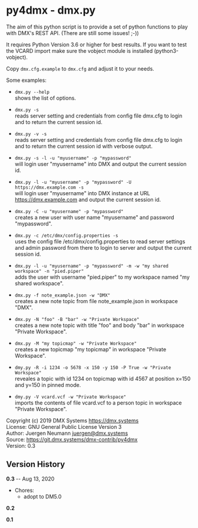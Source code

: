 py4dmx - dmx.py
===============


The aim of this python script is to provide a set of python functions to play
with DMX's REST API. (There are still some issues! ;-))

It requires Python Version 3.6 or higher for best results. If you want to test
the VCARD import make sure the vobject module is installed (python3-vobject).

Copy `dmx.cfg.example` to `dmx.cfg` and adjust it to your needs.


Some examples:

 * `dmx.py --help`  
   shows the list of options.

 * `dmx.py -s`  
   reads server setting and credentials from config file dmx.cfg to login and to return
   the current session id.

 * `dmx.py -v -s`  
   reads server setting and credentials from config file dmx.cfg to login and to return
   the current session id with verbose output.

 * `dmx.py -s -l -u "myusername" -p "mypassword"`  
   will login user "myusername" into DMX and output the current session id.

 * `dmx.py -l -u "myusername" -p "mypassword" -U https://dmx.example.com -s`  
   will login user "myusername" into DMX instance at URL https://dmx.example.com
   and output the current session id.

 * `dmx.py -C -u "myusername" -p "mypassword"`  
   creates a new user with user name "myusername" and password "mypassword".

 * `dmx.py -c /etc/dmx/config.properties -s`  
   uses the config file /etc/dmx/config.properties to read server settings and 
   admin password from there to login to server and output the current session id.

 * `dmx.py -l -u "myusername" -p "mypassword" -m -w "my shared workspace" -n "pied.piper"`  
   adds the user with username "pied.piper" to my workspace named "my shared workspace".

 * `dmx.py -f note_example.json -w "DMX"`  
   creates a new note topic from file note_example.json in workspace "DMX".

 * `dmx.py -N "foo" -B "bar" -w "Private Workspace"`  
   creates a new note topic with title "foo" and body "bar" in workspace "Private Workspace".

 * `dmx.py -M "my topicmap" -w "Private Workspace"`  
   creates a new topicmap "my topicmap" in workspace "Private Workspace".  

 * `dmy.py -R -i 1234 -o 5678 -x 150 -y 150 -P True -w "Private Workspace"`  
   reveales a topic with id 1234 on topicmap with id 4567 at position x=150 and y=150 in pinned mode.

 * `dmy.py -V vcard.vcf -w "Private Workspace"`  
   imports the contents of file vcard.vcf to a person topic in workspace "Private Workspace".


Copyright (c) 2019 DMX Systems <https://dmx.systems>    
License: GNU General Public License Version 3    
Author: Juergen Neumann <juergen@dmx.systems>    
Source: https://git.dmx.systems/dmx-contrib/py4dmx   
Version: 0.3   

## Version History

**0.3** -- Aug 13, 2020

* Chores:
    * adopt to DM5.0

**0.2**

**0.1**
